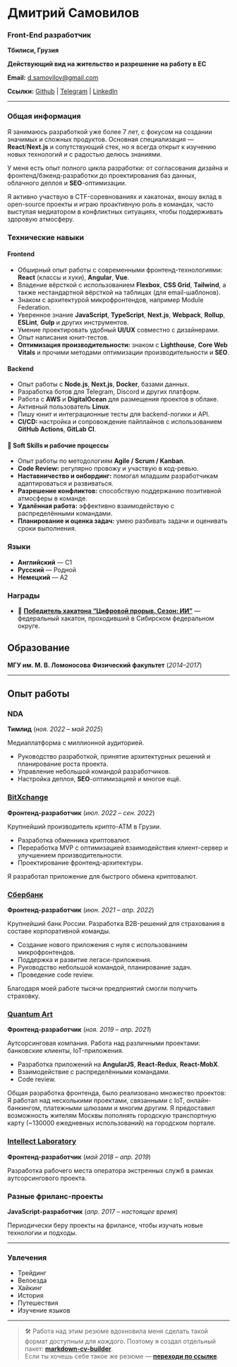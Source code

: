# Дмитрий Самовилов

### Front-End разработчик

**Тбилиси, Грузия**

**Действующий вид на жительство и разрешение на работу в ЕС**

**Email:** [d.samovilov@gmail.com](mailto:d.samovilov@gmail.com)

**Ссылки:** [Github](https://github.com/PrBart) | [Telegram](https://t.me/DSamovilov) | [LinkedIn](https://www.linkedin.com/in/dmitriy-samovilov/)

------

### Общая информация

Я занимаюсь разработкой уже более 7 лет, с фокусом на создании значимых и сложных продуктов. Основная специализация — **React**/**Next.js** и сопутствующий стек, но я всегда открыт к изучению новых технологий и с радостью делюсь знаниями.

У меня есть опыт полного цикла разработки: от согласования дизайна и фронтенд/бэкенд-разработки до проектирования баз данных, облачного деплоя и **SEO**-оптимизации.

Я активно участвую в CTF-соревнованиях и хакатонах, вношу вклад в open-source проекты и играю проактивную роль в командах, часто выступая медиатором в конфликтных ситуациях, чтобы поддерживать здоровую атмосферу.

### Технические навыки

#### Frontend

- Обширный опыт работы с современными фронтенд-технологиями: **React** (классы и хуки), **Angular**, **Vue**.
- Владение вёрсткой с использованием **Flexbox**, **CSS Grid**, **Tailwind**, а также нестандартной вёрсткой на таблицах (для email-шаблонов).
- Знаком с архитектурой микрофронтендов, например Module Federation.
- Уверенное знание **JavaScript**, **TypeScript**, **Next.js**, **Webpack**, **Rollup**, **ESLint**, **Gulp** и других инструментов.
- Умение проектировать удобный **UI/UX** совместно с дизайнерами.
- Опыт написания юнит-тестов.
- **Оптимизация производительности:** знаком с **Lighthouse**, **Core Web Vitals** и прочими методами оптимизации производительности и **SEO**.

#### Backend

- Опыт работы с **Node.js**, **Next.js**, **Docker**, базами данных.
- Разработка ботов для Telegram, Discord и других платформ.
- Работа с **AWS** и **DigitalOcean** для размещения проектов в облаке.
- Активный пользователь **Linux**.
- Пишу юнит и интеграционные тесты для backend-логики и API.
- **CI/CD:** настройка и сопровождение пайплайнов с использованием **GitHub Actions**, **GitLab CI**.

#### 🤝 **Soft Skills и рабочие процессы**

- Опыт работы по методологиям **Agile / Scrum / Kanban**.
- **Code Review:** регулярно провожу и участвую в код-ревью.
- **Наставничество и онбординг:** помогал младшим разработчикам адаптироваться и развиваться.
- **Разрешение конфликтов:** способствую поддержанию позитивной атмосферы в команде.
- **Удалённая работа:** эффективно взаимодействую с распределёнными командами.
- **Планирование и оценка задач:** умею разбивать задачи и оценивать сроки выполнения.

### Языки

- **Английский** — C1
- **Русский** — Родной
- **Немецкий** — A2

### Награды

- 🥇 [**Победитель хакатона “Цифровой прорыв. Сезон: ИИ”**](https://rsv.ru/news/1/4242/) — федеральный хакатон, проходивший в Сибирском федеральном округе.

## Образование

**МГУ им. М. В. Ломоносова**
**Физический факультет** (*2014–2017*)

------

## Опыт работы

### NDA

**Тимлид** (*ноя. 2022 – май 2025*)

Медиаплатформа с миллионной аудиторией.

- Руководство разработкой, принятие архитектурных решений и планирование роста проекта.
- Управление небольшой командой разработчиков.
- Настройка деплоя, **SEO**-оптимизацией и многое ещё.

### [BitXchange](https://bxc.ge/)

**Фронтенд-разработчик** (*июл. 2022 – сен. 2022*)

Крупнейший производитель крипто-ATM в Грузии.

- Разработка обменника криптовалют.
- Переработка MVP с оптимизацией взаимодействия клиент-сервер и улучшением производительности.
- Проектирование фронтенд-архитектуры.

Я разработал приложение для быстрого обмена криптовалют.

### [Сбербанк](https://www.sberbank.ru/)

**Фронтенд-разработчик** (*июн. 2021 – апр. 2022*)

Крупнейший банк России. Разработка B2B-решений для страхования в составе корпоративной команды.

- Создание нового приложения с нуля с использованием микрофронтендов.
- Поддержка и развитие легаси-приложения.
- Руководство небольшой командой, планирование задач.
- Проведение code review.

Благодаря моей работе тысячи предприятий смогли получить страховку.

### [Quantum Art](https://quantumart.ru)

**Фронтенд-разработчик** (*ноя. 2019 – апр. 2021*)

Аутсорсинговая компания. Работа над различными проектами: банковские клиенты, IoT-приложения.

- Разработка приложений на **AngularJS**, **React-Redux**, **React-MobX**.
- Взаимодействие с распределёнными командами.
- Code review.

Общая разработка фронтенда, было реализовано множество проектов:
Я работал над несколькими проектами, связанными с IoT, онлайн-банкингом, платежными шлюзами и многим другим.
Я предоставил возможность жителям Москвы пополнять городскую транспортную карту (~130000 ежедневных использований) на городском портале.

### [Intellect Laboratory](https://intellaboratory.com/)

**Фронтенд-разработчик** (*май 2018 – апр. 2019*)

Разработка рабочего места оператора экстренных служб в рамках аутсорсингового проекта.

### Разные фриланс-проекты

**JavaScript-разработчик** (*апр. 2017 – настоящее время*)

Периодически беру проекты на фрилансе, чтобы изучать новые технологии и подходы.

------

### Увлечения

- Трейдинг
- Велоезда
- Хайкинг
- История
- Путешествия
- Изучение языков

------
> 🛠️ Работа над этим резюме вдохновила меня сделать такой формат доступным для *каждого*. Поэтому я создал отдельный пакет: [**markdown-cv-builder**](https://github.com/PrBart/markdown-cv-builder).  
> Если ты хочешь себе такое же резюме — [**переходи по ссылке**](https://github.com/PrBart/markdown-cv-builder).  